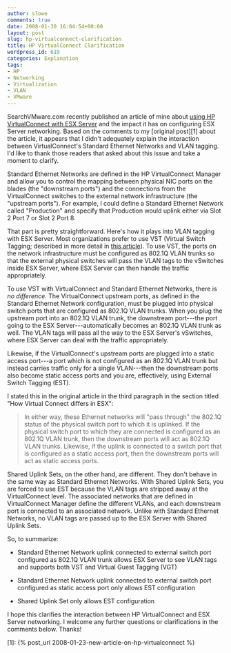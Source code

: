 ```yaml
---
author: slowe
comments: true
date: 2008-01-30 16:04:54+00:00
layout: post
slug: hp-virtualconnect-clarification
title: HP VirtualConnect Clarification
wordpress_id: 619
categories: Explanation
tags:
- HP
- Networking
- Virtualization
- VLAN
- VMware
---
```


SearchVMware.com recently published an article of mine about [using HP VirtualConnect with ESX Server](http://searchvmware.techtarget.com/tip/0,289483,sid179_gci1295274,00.html) and the impact it has on configuring ESX Server networking. Based on the comments to my [original post][1] about the article, it appears that I didn't adequately explain the interaction between VirtualConnect's Standard Ethernet Networks and VLAN tagging. I'd like to thank those readers that asked about this issue and take a moment to clarify.

Standard Ethernet Networks are defined in the HP VirtualConnect Manager and allow you to control the mapping between physical NIC ports on the blades (the "downstream ports") and the connections from the VirtualConnect switches to the external network infrastructure (the "upstream ports"). For example, I could define a Standard Ethernet Network called "Production" and specify that Production would uplink either via Slot 2 Port 7 or Slot 2 Port 8.

That part is pretty straightforward. Here's how it plays into VLAN tagging with ESX Server. Most organizations prefer to use VST (Virtual Switch Tagging; described in more detail in [this article](http://searchvmware.techtarget.com/tip/0,289483,sid179_gci1283036,00.html)). To use VST, the ports on the network infrastructure must be configured as 802.1Q VLAN trunks so that the external physical switches will pass the VLAN tags to the vSwitches inside ESX Server, where ESX Server can then handle the traffic appropriately.

To use VST with VirtualConnect and Standard Ethernet Networks, there is _no difference._ The VirtualConnect upstream ports, as defined in the Standard Ethernet Network configuration, must be plugged into physical switch ports that are configured as 802.1Q VLAN trunks. When you plug the upstream port into an 802.1Q VLAN trunk, the downstream port---the port going to the ESX Server---automatically becomes an 802.1Q VLAN trunk as well. The VLAN tags will pass all the way to the ESX Server's vSwitches, where ESX Server can deal with the traffic appropriately.

Likewise, if the VirtualConnect's upstream ports are plugged into a static access port---a port which is not configured as an 802.1Q VLAN trunk but instead carries traffic only for a single VLAN---then the downstream ports also become static access ports and you are, effectively, using External Switch Tagging (EST).

I stated this in the original article in the third paragraph in the section titled "How Virtual Connect differs in ESX":

>In either way, these Ethernet networks will "pass through" the 802.1Q status of the physical switch port to which it is uplinked. If the physical switch port to which they are connected is configured as an 802.1Q VLAN trunk, then the downstream ports will act as 802.1Q VLAN trunks. Likewise, if the uplink is connected to a switch port that is configured as a static access port, then the downstream ports will act as static access ports.

Shared Uplink Sets, on the other hand, are different. They don't behave in the same way as Standard Ethernet Networks. With Shared Uplink Sets, you are forced to use EST because the VLAN tags are stripped away at the VirtualConnect level. The associated networks that are defined in VirtualConnect Manager define the different VLANs, and each downstream port is connected to an associated network. Unlike with Standard Ethernet Networks, no VLAN tags are passed up to the ESX Server with Shared Uplink Sets.

So, to summarize:

* Standard Ethernet Network uplink connected to external switch port configured as 802.1Q VLAN trunk allows ESX Server to see VLAN tags and supports both VST and Virtual Guest Tagging (VGT)

* Standard Ethernet Network uplink connected to external switch port configured as static access port only allows EST configuration

* Shared Uplink Set only allows EST configuration

I hope this clarifies the interaction between HP VirtualConnect and ESX Server networking. I welcome any further questions or clarifications in the comments below. Thanks!

[1]: {% post_url 2008-01-23-new-article-on-hp-virtualconnect %}
